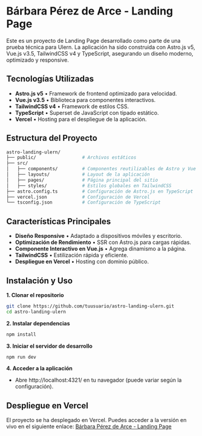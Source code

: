 # Bárbara Pérez de Arce - Landing Page
 
Este es un proyecto de Landing Page desarrollado como parte de una prueba técnica para Ulern. La aplicación ha sido construida con Astro.js v5, Vue.js v3.5, TailwindCSS v4 y TypeScript, asegurando un diseño moderno, optimizado y responsive.

## Tecnologías Utilizadas

- **Astro.js v5** • Framework de frontend optimizado para velocidad.
- **Vue.js v3.5** • Biblioteca para componentes interactivos.
- **TailwindCSS v4** • Framework de estilos CSS.
- **TypeScript** • Superset de JavaScript con tipado estático.
- **Vercel** • Hosting para el despliegue de la aplicación.

## Estructura del Proyecto

```bash
astro-landing-ulern/
├── public/                 # Archivos estáticos
├── src/
│   ├── components/         # Componentes reutilizables de Astro y Vue
│   ├── layouts/            # Layout de la aplicación
│   ├── pages/              # Página principal del sitio
│   ├── styles/             # Estilos globales en TailwindCSS
├── astro.config.ts         # Configuración de Astro.js en TypeScript
├── vercel.json             # Configuración de Vercel
└── tsconfig.json           # Configuración de TypeScript
```

## Características Principales

- **Diseño Responsive** • Adaptado a dispositivos móviles y escritorio.
- **Optimización de Rendimiento** • SSR con Astro.js para cargas rápidas.
- **Componente Interactivo en Vue.js** • Agrega dinamismo a la página.
- **TailwindCSS** • Estilización rápida y eficiente.
- **Despliegue en Vercel** • Hosting con dominio público.

## Instalación y Uso

**1. Clonar el repositorio**

```bash
git clone https://github.com/tuusuario/astro-landing-ulern.git
cd astro-landing-ulern
```
**2. Instalar dependencias**

```bash
npm install
```

**3. Iniciar el servidor de desarrollo**

```bash
npm run dev
```

**4. Acceder a la aplicación**

- Abre http://localhost:4321/ en tu navegador (puede variar según la configuración).

## Despliegue en Vercel

El proyecto se ha desplegado en Vercel. Puedes acceder a la versión en vivo en el siguiente enlace:
[Bárbara Pérez de Arce - Landing Page](https://astro-landing-ulern.vercel.app/)

